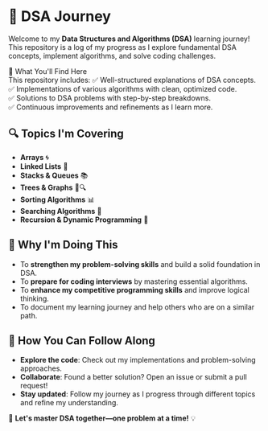 # 🚀 DSA Journey  

Welcome to my **Data Structures and Algorithms (DSA)** learning journey! This repository is a log of my progress as I explore fundamental DSA concepts, implement algorithms, and solve coding challenges.  

📌 What You'll Find Here  
This repository includes:
✅ Well-structured explanations of DSA concepts.  
✅ Implementations of various algorithms with clean, optimized code.  
✅ Solutions to DSA problems with step-by-step breakdowns.  
✅ Continuous improvements and refinements as I learn more.  

## 🔍 Topics I'm Covering  
- **Arrays** 🌀  
- **Linked Lists** 🔗  
- **Stacks & Queues** 📚  
- **Trees & Graphs** 🌳🔍  
- **Sorting Algorithms** 📊  
- **Searching Algorithms** 🔎  
- **Recursion & Dynamic Programming** 🔄  

## 🎯 Why I'm Doing This  
- To **strengthen my problem-solving skills** and build a solid foundation in DSA.  
- To **prepare for coding interviews** by mastering essential algorithms.  
- To **enhance my competitive programming skills** and improve logical thinking.  
- To document my learning journey and help others who are on a similar path.  

## 🤝 How You Can Follow Along  
- **Explore the code**: Check out my implementations and problem-solving approaches.  
- **Collaborate**: Found a better solution? Open an issue or submit a pull request!  
- **Stay updated**: Follow my journey as I progress through different topics and refine my understanding.  

🚀 **Let's master DSA together—one problem at a time!** 💡  
